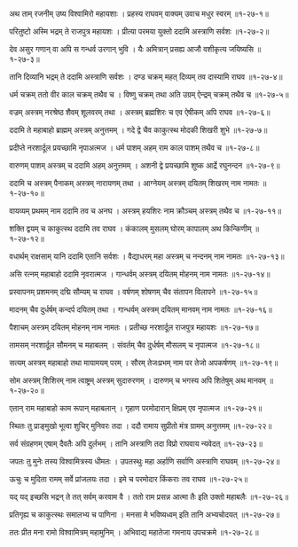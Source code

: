अथ ताम् रजनीम् उष्य विश्वामिरो महायशाः ।
प्रहस्य राघवम् वाक्यम् उवाच मधुर स्वरम् ॥१-२७-१॥

परितुष्टो अस्मि भद्रम् ते राजपुत्र महायशः ।
प्रीत्या परमया युक्तो ददामि अस्त्राणि सर्वशः ॥१-२७-२॥

देव असुर गणान् वा अपि स गन्धर्व उरगान् भुवि ।
यैः अमित्रान् प्रसह्य आजौ वशीकृत्य जयिष्यसि ॥१-२७-३॥

तानि दिव्यानि भद्रम् ते ददामि अस्त्राणि सर्वशः ।
दण्ड चक्रम् महत् दिव्यम् तव दास्यामि राघव ॥१-२७-४॥

धर्म चक्रम् ततो वीर काल चक्रम् तथैव च ।
विष्णु चक्रम् तथा अति उग्रम् ऐन्द्रम् चक्रम् तथैव च ॥१-२७-५॥

वज्रम् अस्त्रम् नरश्रेष्ठ शैवम् शूलवरम् तथा ।
अस्त्रम् ब्रह्मशिरः च एव ऐषीकम् अपि राघव ॥१-२७-६॥

ददामि ते महाबाहो ब्राह्मम् अस्त्रम् अनुत्तमम् ।
गदे द्वे चैव काकुत्स्थ मोदकी शिखरी शुभे ॥१-२७-७॥

प्रदीप्ते नरशार्दूल प्रयच्छामि नृपाअत्मज ।
धर्म पाशम् अहम् राम काल पाशम् तथैव च ॥१-२७-८॥

वारुणम् पाशम् अस्त्रम् च ददामि अहम् अनुत्तमम् ।
अशनी द्वे प्रयच्छामि शुष्क आर्द्रे रघुनन्दन ॥१-२७-९॥

ददामि च अस्त्रम् पैनाकम् अस्त्रम् नारायणम् तथा ।
आग्नेयम् अस्त्रम् दयितम् शिखरम् नाम नामतः ॥१-२७-१०॥

वायव्यम् प्रथमम् नाम ददामि तव च अनघ ।
अस्त्रम् हयशिरः नाम क्रौञ्चम् अस्त्रम् तथैव च ॥१-२७-११॥

शक्ति द्वयम् च काकुत्स्थ ददामि तव राघव ।
कंकालम् मुसलम् घोरम् कापालम् अथ किन्किणीम् ॥१-२७-१२॥

वधार्थम् राक्षसाम् यानि ददामि एतानि सर्वशः ।
वैद्याधरम् महा अस्त्रम् च नन्दनम् नाम नामतः ॥१-२७-१३॥

असि रत्नम् महाबाहो ददामि नृवरात्मज ।
गान्धर्वम् अस्त्रम् दयितम् मोहनम् नाम नामतः ॥१-२७-१४॥

प्रस्वापनम् प्रशमनम् दद्मि सौम्यम् च राघव ।
वर्षणम् शोषणम् चैव संतापन विलापने ॥१-२७-१५॥

मादनम् चैव दुर्धर्षम् कन्दर्प दयितम् तथा ।
गान्धर्वम् अस्त्रम् दयितम् मानवम् नाम नामतः ॥१-२७-१६॥

पैशाचम् अस्त्रम् दयितम् मोहनम् नाम नामतः ।
प्रतीच्छ नरशार्दूल राजपुत्र महायशः ॥१-२७-१७॥

तामसम् नरशार्दूल सौमनम् च महाबलम् ।
संवर्तम् चैव दुर्धर्षम् मौसलम् च नृपात्मज ॥१-२७-१८॥

सत्यम् अस्त्रम् महाबाहो तथा मायामयम् परम् ।
सौरम् तेजःप्रभम् नाम पर तेजो अपकर्षणम् ॥१-२७-१९॥

सोम अस्त्रम् शिशिरम् नाम त्वाष्ट्रम् अस्त्रम् सुदारुरणम् ।
दारुणम् च भगस्य अपि शितेषुम् अथ मानवम् ॥१-२७-२०॥

एतान् राम महाबाहो काम रूपान् महाबलान् ।
गृहाण परमोदारान् क्षिप्रम् एव नृपात्मज ॥१-२७-२१॥

स्थितः तु प्राङ्मुखो भूत्वा शुचिर् मुनिवरः तदा ।
ददौ रामाय सुप्रीतो मंत्र ग्रामम् अनुत्तमम् ॥१-२७-२२॥

सर्व संग्रहणम् एषाम् दैवतैः अपि दुर्लभम् ।
तानि अस्त्राणि तदा विप्रो राघवाय न्यवेदत् ॥१-२७-२३॥

जपतः तु मुनेः तस्य विश्वामित्रस्य धीमतः ।
उपतस्थुः महा अर्हाणि सर्वाणि अस्त्राणि राघवम् ॥१-२७-२४॥

ऊचुः च मुदिता रामम् सर्वे प्रांजलयः तदा ।
इमे च परमोदार किंकराः तव राघव ॥१-२७-२५॥

यद् यद् इच्छसि भद्रन् ते तत् सर्वम् करवाम वै ।
ततो राम प्रसन्न आत्मा तैः इति उक्तो महाबलैः ॥१-२७-२६॥

प्रतिगृह्य च काकुत्स्थः समालभ्य च पाणिना ।
मनसा मे भविष्यध्वम् इति तानि अभ्यचोदयत् ॥१-२७-२७॥

ततः प्रीत मना रामो विश्वामित्रम् महामुनिम् ।
अभिवाद्य महातेजा गमनाय उपचक्रमे ॥१-२७-२८॥

